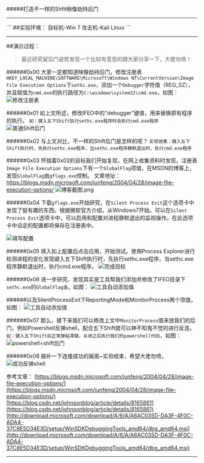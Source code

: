 #####打造不一样的Shfit映像劫持后门
<hr>
```
##实验环境：
目标机-Win 7
攻击机-Kali Linux
```
<hr>

##演示过程：

>最近研究留后门姿势发现一个比较有意思的跟大家分享一下，大佬勿喷！

######0x00 大家一定都知道映像劫持后门，修改注册表`HKEY_LOCAL_MACHINE\SOFTWARE\Microsoft\Windows NT\CurrentVersion\Image File Execution Options`下`sethc.exe`，添加一个`Debugger`字符值（REG_SZ），并且赋值为`cmd.exe`的执行路径为`C:\windows\system32\cmd.exe`，如图：
![修改注册表](https://upload-images.jianshu.io/upload_images/6450757-2915d8e6045104c6.png?imageMogr2/auto-orient/strip%7CimageView2/2/w/1240)

######0x01 如上文所述，修改IFEO中的“debugger”键值，用来替换原有程序的执行。
`如：键入五下Shift执行sethc.exe程序时会执行cmd.exe程序`
![普通Shift后门](https://upload-images.jianshu.io/upload_images/6450757-858f8c4f87309c55.png?imageMogr2/auto-orient/strip%7CimageView2/2/w/1240)

######0x02 与上文对比，不一样的Shift后门是怎样的呢？
`实现效果：键入五下Shift执行时，先执行sethc.exe程序，当sethc.exe程序静默退出时，执行cmd.exe程序`

######0x03 怀揣着0x02的目标我们开始复现，在网上收集资料时发现，注册表`Image File Execution Options`下有一个`GlobalFlag`项值，在MSDN的博客上，发现`GlobalFlag`由`gflags.exe`控制。
文章地址：https://blogs.msdn.microsoft.com/junfeng/2004/04/28/image-file-execution-options/
![博客截图.png](https://upload-images.jianshu.io/upload_images/6450757-569cd417961e9ba2.png?imageMogr2/auto-orient/strip%7CimageView2/2/w/1240)

######0x04 下载`gflags.exe`开始研究，在`Silent Process Exit`这个选项卡中发现了挺有趣的东西。根据微软官方介绍，从Windows7开始，可以在`Silent Process Exit`选项卡中，可以启用和配置对进程静默退出的监视操作。在此选项卡中设定的配置都将保存在注册表中。

![填写配置](https://upload-images.jianshu.io/upload_images/6450757-add6f1cfcc112414.png?imageMogr2/auto-orient/strip%7CimageView2/2/w/1240)


######0x05 填入如上配置后点击应用，开始测试。使用Process Explorer进行检测进程的变化发现键入五下Shift执行时，先执行sethc.exe程序，当sethc.exe程序静默退出时，执行cmd.exe程序。
![完成目标](https://upload-images.jianshu.io/upload_images/6450757-89edcd9c648c5169.gif?imageMogr2/auto-orient/strip)

######0x06 进一步研究，发现其实是工具帮我们添加并修改了IFEO目录下`sethc.exe`的`GlobalFlag值`，如图：
![工具自动添加值](https://upload-images.jianshu.io/upload_images/6450757-93cb45dccbffba15.png?imageMogr2/auto-orient/strip%7CimageView2/2/w/1240)

######以及SilentProcessExit下ReportingMode和MonitorProcess两个项值，如图：
![工具自动添加值](https://upload-images.jianshu.io/upload_images/6450757-eda013735bed01d9.png?imageMogr2/auto-orient/strip%7CimageView2/2/w/1240)

######0x07 那么，接下来我们可以修改上文中`MonitorProcess`值来放我们的后门，例如Powershell反弹shell，配合五下Shift就可以神不知鬼不觉的进行反连。
`如：键入五下Shift后正常弹粘滞键，关闭之后执行我们的powershell代码`，如图：
![powershell+shift后门](https://upload-images.jianshu.io/upload_images/6450757-13c2bfc6f33e5cb7.png?imageMogr2/auto-orient/strip%7CimageView2/2/w/1240)

######0x08 脑补一下连接成功的画面~实验结束，希望大佬勿喷。
![成功反弹shell](https://upload-images.jianshu.io/upload_images/6450757-f42a68e9c4bfa50e.png?imageMogr2/auto-orient/strip%7CimageView2/2/w/1240)


参考文章：
[https://blogs.msdn.microsoft.com/junfeng/2004/04/28/image-file-execution-options/](https://blogs.msdn.microsoft.com/junfeng/2004/04/28/image-file-execution-options/)
[https://blog.csdn.net/johnsonblog/article/details/8165861](https://blog.csdn.net/johnsonblog/article/details/8165861)
[http://download.microsoft.com/download/A/6/A/A6AC035D-DA3F-4F0C-ADA4-37C8E5D34E3D/setup/WinSDKDebuggingTools_amd64/dbg_amd64.msi](http://download.microsoft.com/download/A/6/A/A6AC035D-DA3F-4F0C-ADA4-37C8E5D34E3D/setup/WinSDKDebuggingTools_amd64/dbg_amd64.msi)


<hr>

